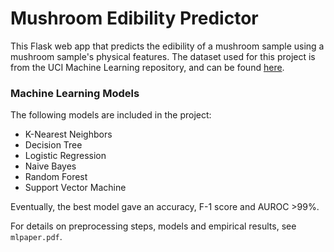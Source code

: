 # Mushroom Edibility Predictor

This Flask web app that predicts the edibility of a mushroom sample using a mushroom sample's physical features.
The dataset used for this project is from the UCI Machine Learning repository, and can be found [here](https://archive.ics.uci.edu/ml/datasets/Secondary+Mushroom+Dataset).

### Machine Learning Models 

The following models are included in the project:

* K-Nearest Neighbors
* Decision Tree
* Logistic Regression
* Naive Bayes
* Random Forest
* Support Vector Machine

Eventually, the best model gave an accuracy, F-1 score and AUROC >99%. 

For details on preprocessing steps, models and empirical results, see `mlpaper.pdf`.
